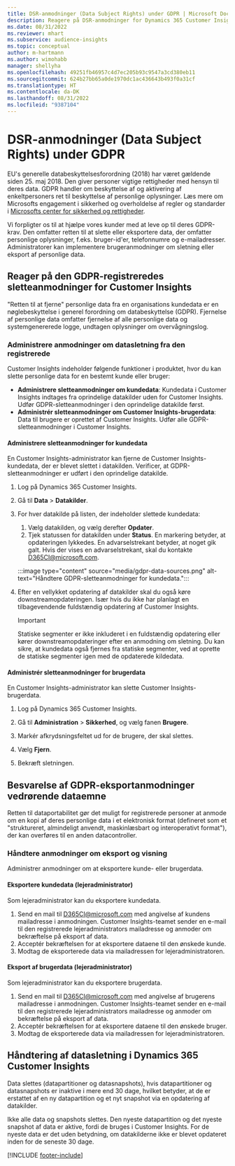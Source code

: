 ```yaml
---
title: DSR-anmodninger (Data Subject Rights) under GDPR | Microsoft Docs
description: Reagere på DSR-anmodninger for Dynamics 365 Customer Insights.
ms.date: 08/31/2022
ms.reviewer: mhart
ms.subservice: audience-insights
ms.topic: conceptual
author: m-hartmann
ms.author: wimohabb
manager: shellyha
ms.openlocfilehash: 49251fb46957c4d7ec205b93c9547a3cd380eb11
ms.sourcegitcommit: 624b27bb65a0de1970dc1ac436643b493f0a31cf
ms.translationtype: HT
ms.contentlocale: da-DK
ms.lasthandoff: 08/31/2022
ms.locfileid: "9387104"
---
```

# <a name="data-subject-rights-dsr-requests-under-gdpr"></a>DSR-anmodninger (Data Subject Rights) under GDPR

EU's generelle databeskyttelsesforordning (2018) har været gældende siden 25. maj 2018. Den giver personer vigtige rettigheder med hensyn til deres data. GDPR handler om beskyttelse af og aktivering af enkeltpersoners ret til beskyttelse af personlige oplysninger. Læs mere om Microsofts engagement i sikkerhed og overholdelse af regler og standarder i [Microsofts center for sikkerhed og rettigheder](https://www.microsoft.com/trust-center).

Vi forpligter os til at hjælpe vores kunder med at leve op til deres GDPR-krav. Den omfatter retten til at slette eller eksportere data, der omfatter personlige oplysninger, f.eks. bruger-id'er, telefonnumre og e-mailadresser. Administratorer kan implementere brugeranmodninger om sletning eller eksport af personlige data.

## <a name="responding-to-gdpr-data-subject-delete-requests-for-customer-insights"></a>Reager på den GDPR-registreredes sletteanmodninger for Customer Insights

"Retten til at fjerne" personlige data fra en organisations kundedata er en nøglebeskyttelse i generel forordning om databeskyttelse (GDPR). Fjernelse af personlige data omfatter fjernelse af alle personlige data og systemgenererede logge, undtagen oplysninger om overvågningslog.

### <a name="manage-data-subject-delete-requests"></a>Administrere anmodninger om datasletning fra den registrerede

Customer Insights indeholder følgende funktioner i produktet, hvor du kan slette personlige data for en bestemt kunde eller bruger:

- **Administrere sletteanmodninger om kundedata**: Kundedata i Customer Insights indtages fra oprindelige datakilder uden for Customer Insights. Udfør GDPR-sletteanmodninger i den oprindelige datakilde først.
- **Administrér sletteanmodninger om Customer Insights-brugerdata**: Data til brugere er oprettet af Customer Insights. Udfør alle GDPR-sletteanmodninger i Customer Insights.

#### <a name="manage-requests-to-delete-customer-data"></a>Administrere sletteanmodninger for kundedata

En Customer Insights-administrator kan fjerne de Customer Insights-kundedata, der er blevet slettet i datakilden. Verificer, at GDPR-sletteanmodninger er udført i den oprindelige datakilde.

1. Log på Dynamics 365 Customer Insights.

1. Gå til **Data** > **Datakilder**.

1. For hver datakilde på listen, der indeholder slettede kundedata:
   1. Vælg datakilden, og vælg derefter **Opdater**.
   1. Tjek statussen for datakilden under **Status**. En markering betyder, at opdateringen lykkedes. En advarselstrekant betyder, at noget gik galt. Hvis der vises en advarselstrekant, skal du kontakte D365CI@microsoft.com.

   :::image type="content" source="media/gdpr-data-sources.png" alt-text="Håndtere GDPR-sletteanmodninger for kundedata.":::

1. Efter en vellykket opdatering af datakilder skal du også køre downstreamopdateringen. Især hvis du ikke har planlagt en tilbagevendende fuldstændig opdatering af Customer Insights.

   > [!IMPORTANT]
   > Statiske segmenter er ikke inkluderet i en fuldstændig opdatering eller kører downstreamopdateringer efter en anmodning om sletning. Du kan sikre, at kundedata også fjernes fra statiske segmenter, ved at oprette de statiske segmenter igen med de opdaterede kildedata.

#### <a name="manage-delete-requests-for-user-data"></a>Administrér sletteanmodninger for brugerdata

En Customer Insights-administrator kan slette Customer Insights-brugerdata.

1. Log på Dynamics 365 Customer Insights.

1. Gå til **Administration** > **Sikkerhed**, og vælg fanen **Brugere**.

1. Markér afkrydsningsfeltet ud for de brugere, der skal slettes.

1. Vælg **Fjern**.

1. Bekræft sletningen.

## <a name="responding-to-gdpr-data-subject-export-requests"></a>Besvarelse af GDPR-eksportanmodninger vedrørende dataemne

Retten til dataportabilitet gør det muligt for registrerede personer at anmode om en kopi af deres personlige data i et elektronisk format (defineret som et "struktureret, almindeligt anvendt, maskinlæsbart og interoperativt format"), der kan overføres til en anden datacontroller.

### <a name="manage-export-and-view-requests"></a>Håndtere anmodninger om eksport og visning

Administrer anmodninger om at eksportere kunde- eller brugerdata.

#### <a name="export-customer-data-tenant-admin"></a>Eksportere kundedata (lejeradministrator)

Som lejeradministrator kan du eksportere kundedata.

1. Send en mail til D365CI@microsoft.com med angivelse af kundens mailadresse i anmodningen. Customer Insights-teamet sender en e-mail til den registrerede lejeradministrators mailadresse og anmoder om bekræftelse på eksport af data.
2. Acceptér bekræftelsen for at eksportere dataene til den ønskede kunde.
3. Modtag de eksporterede data via mailadressen for lejeradministratoren.

#### <a name="export-user-data-tenant-admin"></a>Eksport af brugerdata (lejeradministrator)

Som lejeradministrator kan du eksportere brugerdata.

1. Send en mail til D365CI@microsoft.com med angivelse af brugerens mailadresse i anmodningen. Customer Insights-teamet sender en e-mail til den registrerede lejeradministrators mailadresse og anmoder om bekræftelse på eksport af data.
1. Acceptér bekræftelsen for at eksportere dataene til den ønskede bruger.
1. Modtag de eksporterede data via mailadressen for lejeradministratoren.

## <a name="data-deletion-handling-in-dynamics-365-customer-insights"></a>Håndtering af datasletning i Dynamics 365 Customer Insights

Data slettes (datapartitioner og datasnapshots), hvis datapartitioner og datasnapshots er inaktive i mere end 30 dage, hvilket betyder, at de er erstattet af en ny datapartition og et nyt snapshot via en opdatering af datakilder.

Ikke alle data og snapshots slettes. Den nyeste datapartition og det nyeste snapshot af data er aktive, fordi de bruges i Customer Insights. For de nyeste data er det uden betydning, om datakilderne ikke er blevet opdateret inden for de seneste 30 dage.

[!INCLUDE [footer-include](includes/footer-banner.md)]
